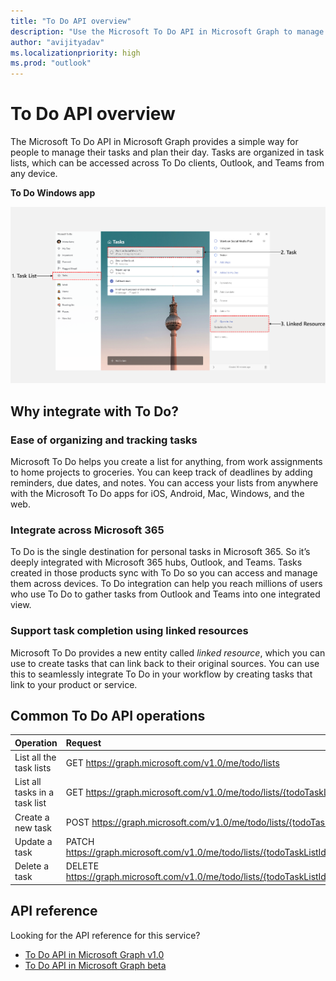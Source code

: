 ```yaml
---
title: "To Do API overview"
description: "Use the Microsoft To Do API in Microsoft Graph to manage tasks and plan your day. Tasks are organized in task lists accessed across To Do clients, Outlook, and Teams."
author: "avijityadav"
ms.localizationpriority: high
ms.prod: "outlook"
---
```


# To Do API overview

The Microsoft To Do API in Microsoft Graph provides a simple way for people to manage their tasks and plan their day. Tasks are organized in task lists, which can be accessed across To Do clients, Outlook, and Teams from any device.

**To Do Windows app**

![Screenshot of a Microsoft To Do Windows App](./images/todo-windows-app.png "Image of Microsoft To Do Windows App")

## Why integrate with To Do?

### Ease of organizing and tracking tasks
Microsoft To Do helps you create a list for anything, from work assignments to home projects to groceries. You can keep track of deadlines by adding reminders, due dates, and notes. You can access your lists from anywhere with the Microsoft To Do apps for iOS, Android, Mac, Windows, and the web. 

### Integrate across Microsoft 365
To Do is the single destination for personal tasks in Microsoft 365. So it’s deeply integrated with Microsoft 365 hubs, Outlook, and Teams. Tasks created in those products sync with To Do so you can access and manage them across devices. To Do integration can help you reach millions of users who use To Do to gather tasks from Outlook and Teams into one integrated view.  

### Support task completion using linked resources
Microsoft To Do provides a new entity called _linked resource_, which you can use to create tasks that can link back to their original sources. You can use this to seamlessly integrate To Do in your workflow by creating tasks that link to your product or service. 

## Common To Do API operations

|Operation|Request|
|:--------|:--|
| List all the task lists | GET https://graph.microsoft.com/v1.0/me/todo/lists |
| List all tasks in a task list | GET https://graph.microsoft.com/v1.0/me/todo/lists/{todoTaskListId}/tasks |
| Create a new task | POST https://graph.microsoft.com/v1.0/me/todo/lists/{todoTaskListId}/tasks |
| Update a task | PATCH https://graph.microsoft.com/v1.0/me/todo/lists/{todoTaskListId}/tasks/{todoTaskId} |
| Delete a task | DELETE https://graph.microsoft.com/v1.0/me/todo/lists/{todoTaskListId}/tasks/{todoTaskId} |

## API reference

Looking for the API reference for this service?

- [To Do API in Microsoft Graph v1.0](/graph/api/resources/todo-overview?view=graph-rest-1.0&preserve-view=true)
- [To Do API in Microsoft Graph beta](/graph/api/resources/todo-overview?view=graph-rest-beta&preserve-view=true)
